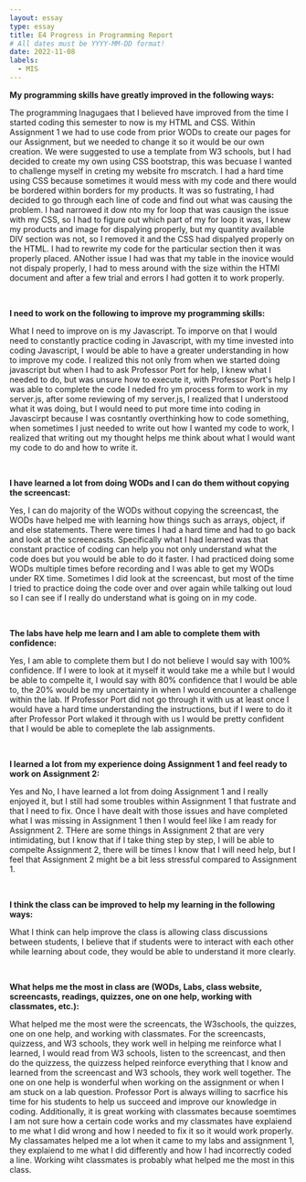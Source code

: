 ```yaml
---
layout: essay
type: essay
title: E4 Progress in Programming Report
# All dates must be YYYY-MM-DD format!
date: 2022-11-08
labels:
  - MIS
---
```

<b> My programming skills have greatly improved in the following ways: </b>
<p>
The programming lnagugaes that I believed have improved from the time I started coding this semester to now is my HTML and CSS. Within Assignment 1 we had to use code from prior WODs to create our pages for our Assignment, but we needed to change it so it would be our own creation. We were suggested to use a template from W3 schools, but I had decided to create my own using CSS bootstrap, this was becuase I wanted to challenge myself in creting my website fro mscratch. I had a hard time using CSS because sometimes it would mess with my code and there would be bordered within borders for my products. It was so fustrating, I had decided to go through each line of code and find out what was causing the problem. I had narrowed it dow nto my for loop that was causign the issue with my CSS, so I had to figure out which part of my for loop it was, I knew my products and image for dispalying properly, but my quantity available DIV section was not, so I removed it and the CSS had dispalyed properly on the HTML. I had to rewrite my code for the particular section then it was properly placed. ANother issue I had was that my table in the inovice would not dispaly properly, I had to mess around with the size within the HTMl document and after a few trial and errors I had gotten it to work properly.
</p>

<br>

<b> I need to work on the following to improve my programming skills: </b>
<p>
What I need to improve on is my Javascript. To imporve on that I would need to constantly practice coding in Javascript, with my time invested into coding Javascript, I would be able to have a greater understanding in how to improve my code. I realized this not only from when we started doing javascript but when I had to ask Professor Port for help, I knew what I needed to do, but was unsure how to execute it, with Professor Port's help I was able to complete the code I neded fro ym process form to work in my server.js, after some reviewing of my server.js, I realized that I understood what it was doing, but I would need to put more time into coding in Javascirpt because I was cosntantly overthinking how to code something, when sometimes I just needed to write out how I wanted my code to work, I realized that writing out my thought helps me think about what I would want my code to do and how to write it.
</p>

<br>

<b> I have learned a lot from doing WODs and I can do them without copying the screencast: </b>
<p>
Yes, I can do majority of the WODs without copying the screencast, the WODs have helped me with learning how things such as arrays, object, if and else statements. There were times I had a hard time and had to go back and look at the screencasts. Specifically what I had learned was that constant practice of coding can help you not only understand what the code does but you would be able to do it faster. I had practiced doing some WODs multiple times before recording and I was able to get my WODs under RX time. Sometimes I did look at the screencast, but most of the time I tried to practice doing the code over and over again while talking out loud so I can see if I really do understand what is going on in my code. 
</p>

<br>

<b> The labs have help me learn and I am able to complete them with confidence: </b>
<p>
Yes, I am able to complete them but I do not believe I would say with 100% confidence. If I were to look at it myself it would take me a while but I would be able to compelte it, I would say with 80% confidence that I would be able to, the 20% would be my uncertainty in when I would encounter a challenge within the lab. If Professor Port did not go through it with us at least once I would have a hard time understanding the instructions, but if I were to do it after Professor Port wlaked it through with us I would be pretty confident that I would be able to comeplete the lab assignments.
</p>

<br>

<b> I learned a lot from my experience doing Assignment 1 and feel ready to work on Assignment 2: </b>
<p>
Yes and No, I have learned a lot from doing Assignment 1 and I really enjoyed it, but I still had some troubles within Assignment 1 that fustrate and that I need to fix. Once I have dealt with those issues and have completed what I was missing in Assignment 1 then I would feel like I am ready for Assignment 2. THere are some things in Assignment 2 that are very intimidating, but I know that if I take thing step by step, I will be able to compelte Assignment 2, there will be times I know that I will need help, but I feel that Assignment 2 might be a bit less stressful compared to Assignment 1.
</p>

<br>

<b> I think the class can be improved to help my learning in the following ways: </b>
<p> 
  What I think can help improve the class is allowing class discussions between students, I believe that if students were to interact with each other while learning about code, they would be able to understand it more clearly. 
</p>

<br>

<b> What helps me the most in class are (WODs, Labs, class website, screencasts, readings, quizzes, one on one help, working with classmates, etc.): </b>
<p>
  What helped me the most were the screencats, the W3schools, the quizzes, one on one help, and working with classmates. For the screencasts, quizzess, and W3 schools, they work well in helping me reinforce what I learned, I would read from W3 schools, listen to the screencast, and then do the quizzess, the quizzess helped reinforce everything that I know and learned from the screencast and W3 schools, they work well together. The one on one help is wonderful when working on the assignment or when I am stuck on a lab question. Professor Port is always willing to sacrfice his time for his students to help us succeed and improve our knowledge in coding. Additionally, it is great working with classmates because soemtimes I am not sure how a certain code works and my classmates have explaiend to me what I did wrong and how I needed to fix it so it would work properly. My classamates helped me a lot when it came to my labs and assignment 1, they explaiend to me what I did differently and how I had incorrectly coded a line. Working wiht classmates is probably what helped me the most in this class.
</p>
